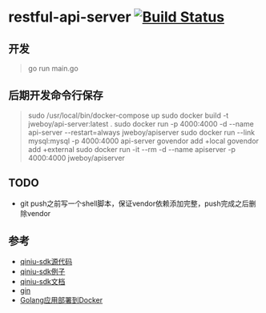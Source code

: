 # restful-api-server [![Build Status](https://travis-ci.org/jweboy/restfult-api-server.svg?branch=master)](https://travis-ci.org/jweboy/restfult-api-server)

## 开发
> go run main.go

## 后期开发命令行保存
> sudo /usr/local/bin/docker-compose up
> sudo docker build -t jweboy/api-server:latest .
> sudo docker run -p 4000:4000 -d --name api-server --restart=always jweboy/apiserver
> sudo docker run --link mysql:mysql -p 4000:4000 api-server
> govendor add +local
> govendor add +external
> sudo docker run -it --rm -d --name apiserver -p 4000:4000 jweboy/apiserver

## TODO

- git push之前写一个shell脚本，保证vendor依赖添加完整，push完成之后删除vendor


## 参考
- [qiniu-sdk源代码](https://github.com/qiniu/api.v7/blob/master/storage/form_upload.go)
- [qiniu-sdk例子](https://github.com/qiniu/api.v7/blob/master/examples/form_upload_simple.go)
- [qiniu-sdk文档](https://developer.qiniu.com/kodo/sdk/1289/nodejs#server-upload)
- [gin](https://github.com/gin-gonic/gin)
- [Golang应用部署到Docker](https://segmentfault.com/a/1190000013960558#articleHeader3)
